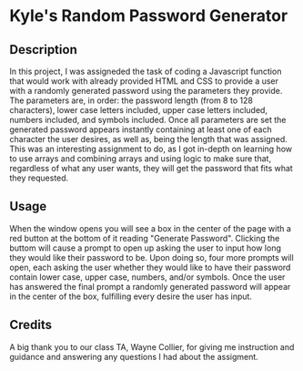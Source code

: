 # Kyle's Random Password Generator

## Description

In this project, I was assigneded the task of coding a Javascript function that would work with already provided HTML and CSS to provide a user with a randomly generated password using the parameters they provide.  The parameters are, in order: the password length (from 8 to 128 characters), lower case letters included, upper case letters included, numbers included, and symbols included.  Once all parameters are set the generated password appears instantly containing at least one of each character the user desires, as well as, being the length that was assigned.  This was an interesting assignment to do, as I got in-depth on learning how to use arrays and combining arrays and using logic to make sure that, regardless of what any user wants, they will get the password that fits what they requested.  

## Usage

When the window opens you will see a box in the center of the page with a red button at the bottom of it reading "Generate Password".  Clicking the buttom will cause a prompt to open up asking the user to input how long they would like their password to be.  Upon doing so, four more prompts will open, each asking the user whether they would like to have their password contain lower case, upper case, numbers, and/or symbols.  Once the user has answered the final prompt a randomly generated password will appear in the center of the box, fulfilling every desire the user has input.

## Credits

A big thank you to our class TA, Wayne Collier, for giving me instruction and guidance and answering any questions I had about the assigment.
